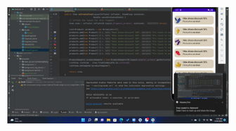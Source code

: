 <img src="https://github.com/cong85010/AndroidWeek6/blob/master/capture/frgamentList.png?raw=true" />

